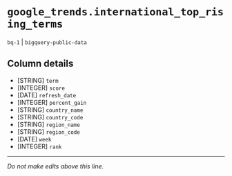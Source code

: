 # `google_trends.international_top_rising_terms`
`bq-1` | `bigquery-public-data`

## Column details
* [STRING]    `term`
* [INTEGER]   `score`
* [DATE]      `refresh_date`
* [INTEGER]   `percent_gain`
* [STRING]    `country_name`
* [STRING]    `country_code`
* [STRING]    `region_name`
* [STRING]    `region_code`
* [DATE]      `week`
* [INTEGER]   `rank`

-------------------------------------------------------------------------------
*Do not make edits above this line.*
